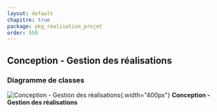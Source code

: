 ```yaml
---
layout: default
chapitre: true
package: pkg_realisation_projet
order: 550
---
```


## Conception - Gestion des réalisations

### Diagramme de classes 

![Conception - Gestion des réalisations ](/prototype/diagrammes/pkg_competences/pkg_realisation_projet.svg){:width="400px"}
**Conception - Gestion des réalisations**